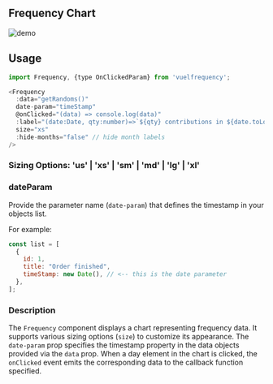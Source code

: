 ## Frequency Chart

![demo](https://s10.gifyu.com/images/SrC5R.png)

## Usage

```js
import Frequency, {type OnClickedParam} from 'vuelfrequency';

<Frequency
  :data="getRandoms()"
  date-param="timeStamp"
  @onClicked="(data) => console.log(data)"
  :label="(date:Date, qty:number)=>`${qty} contributions in ${date.toLocaleDateString()}`"
  size="xs"
  :hide-months="false" // hide month labels
/>
```

### Sizing Options: 'us' | 'xs' | 'sm' | 'md' | 'lg' | 'xl'

### dateParam

Provide the parameter name (`date-param`) that defines the timestamp in your objects list.

For example:

```js
const list = [
  {
    id: 1,
    title: "Order finished",
    timeStamp: new Date(), // <-- this is the date parameter
  },
];
```

### Description

The `Frequency` component displays a chart representing frequency data. It supports various sizing options (`size`) to customize its appearance. The `date-param` prop specifies the timestamp property in the data objects provided via the `data` prop. When a day element in the chart is clicked, the `onClicked` event emits the corresponding data to the callback function specified.
